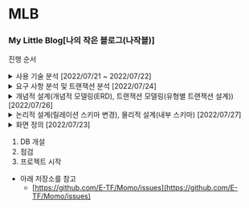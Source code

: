 # MLB
### My Little Blog[나의 작은 블로그(나작블)]

진행 순서
    
<details><summary>사용 기술 분석 [2022/07/21 ~ 2022/07/22] </summary>

 * [[토이] 나의 작은 블로그 프로젝트 계획](https://www.notion.so/2bf997970a89499eb8f98a26c9e4fb55) `07/21`

 * [[토이] 프로젝트 개요 정리하기](https://www.notion.so/2cf661a9ff3e4e16ae21132f90a2ba91) `07/22`
    
  - Spring Boot Starter
      - Project : Gradle Project
      - Spring Boot Version : 2.7.2
      - Group : com.project
      - Artifact: mlb
      - Packaging : Jar
      - Java Version : 11
      - Dependencies
          - Spring Boot (2.7.2ver)
          - Lombok
          - Thymeleaf
          - MySQL Driver
          - MyBatis Framework
  - 사용 기술
      - MySQL 8.0
      - MyBatis
      - Java11
      - Spring Framwork
      - Gradle
</details>

<details><summary>요구 사항 분석 및 트랜잭션 분석 [2022/07/24]</summary>

* [[MLB] 요구 사항 분석, 트랜잭션 분석](https://www.notion.so/MLB-1daf2a960b074ce494d53a1ba5324410)

</details>
  
<details><summary>개념적 설계(개념적 모델링(ERD), 트랜잭션 모델링(유형별 트랜잭션 설계)) [2022/07/26]</summary>

* [[MLB] 개념적 설계(ERD)](https://www.notion.so/MLB-ERD-764e69d67974466eab87a48fb2a769ca) 
  
*  [[MLB] 개념적 설계(트랜잭션 모델링)](https://www.notion.so/MLB-5dde233abf04458eb8cc428192969d08) 

</details>
  
<details><summary>논리적 설계(릴레이션 스키마 변경), 물리적 설계(내부 스키마) [2022/07/27]</summary>

* [[MLB] 논리적 설계(릴레이션 스키마, 무결성 제약조건 정의), 물리적 설계(내부 스키마)](https://www.notion.so/MLB-914e6d0f29cb4b15a4d6fd9510892acd)

</details>


<details><summary>화면 정의 [2022/07/23]</summary>

* [[토이] 프로젝트 화면 설계](https://www.notion.so/7053e25d04fa49cfb398fe22a4e1f2e9) `07/23`

요구 사항 분석의 수월함과 개략적인 확인을 위해 화면을 우선적으로 정의함
      
![로그인전 메인화면](https://user-images.githubusercontent.com/66772624/181343960-65622fda-d6e5-4d44-898c-12ae5fe21bb5.png)
    
로그인전 메인 화면

![로그인 화면](https://user-images.githubusercontent.com/66772624/181343995-50553c5e-e5d2-4397-b5ed-cc8b54a7e96f.png)
    
로그인 화면

![회원 가입 폼](https://user-images.githubusercontent.com/66772624/181344020-0a2b81d8-9f1d-48e8-8439-66a830556e82.png)
    
회원가입 화면


![로그인후 메인 화면](https://user-images.githubusercontent.com/66772624/181344047-7af9a024-42c5-4d69-9380-8325f1cf2c1a.png)
    
로그인 후 메인


![글쓰기 화면](https://user-images.githubusercontent.com/66772624/181344067-16328db5-8098-41bc-84be-21cc50dfc968.png)
    
글쓰기 화면


![내가 쓴 글 조회](https://user-images.githubusercontent.com/66772624/181344098-64138682-3abd-4f84-9614-861e1b052dc7.png)
    
내가 쓴 글 조회


![글 수정 화면](https://user-images.githubusercontent.com/66772624/181344108-591e3325-e93c-40b0-8762-ee925e6d08df.png)
    
글 수정 화면


![전체 글 조회](https://user-images.githubusercontent.com/66772624/181344130-88a6a03a-56cf-427e-b04d-3d951e9a4082.png)
    
전체 글 조회

</details>
      
1. DB 개설
2. 점검
3. 프로젝트 시작
- 아래 저장소를 참고
  - [https://github.com/E-TF/Momo/issues](https://github.com/E-TF/Momo/issues)
